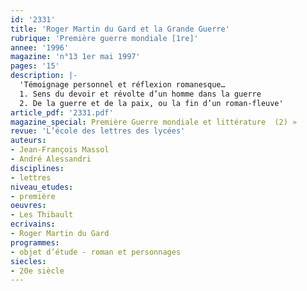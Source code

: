 ```yaml
---
id: '2331'
title: 'Roger Martin du Gard et la Grande Guerre'
rubrique: 'Première guerre mondiale [1re]'
annee: '1996'
magazine: 'n°13 1er mai 1997'
pages: '15'
description: |-
  'Témoignage personnel et réflexion romanesque…
  1. Sens du devoir et révolte d’un homme dans la guerre
  2. De la guerre et de la paix, ou la fin d’un roman-fleuve'
article_pdf: '2331.pdf'
magazine_special: Première Guerre mondiale et littérature  (2) »
revue: 'L’école des lettres des lycées'
auteurs:
- Jean-François Massol
- André Alessandri
disciplines:
- lettres
niveau_etudes:
- première
oeuvres:
- Les Thibault
ecrivains:
- Roger Martin du Gard
programmes:
- objet d’étude - roman et personnages
siecles:
- 20e siècle
---
```

